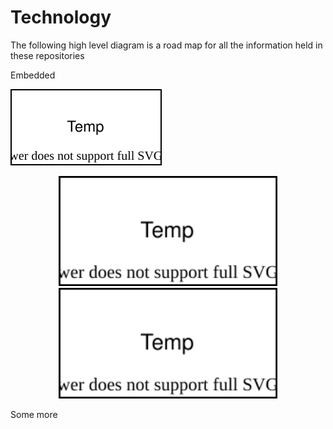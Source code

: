 # Technology

The following high level diagram is a road map for all the information held in these repositories

Embedded

![Alt text](Diagram.svg?raw=true)


<p align="center">
  <img src="Diagram.svg" width="350" title="hover text">
  <img src="Diagram.svg" width="350" alt="accessibility text">
</p>

Some more
